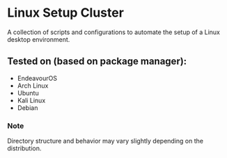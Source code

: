 # Linux Setup Cluster

A collection of scripts and configurations to automate the setup of a Linux desktop environment.

## Tested on (based on package manager):
- EndeavourOS
- Arch Linux
- Ubuntu
- Kali Linux
- Debian

### Note
Directory structure and behavior may vary slightly depending on the distribution.
